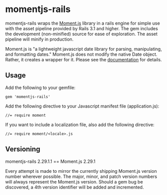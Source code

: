 # momentjs-rails

momentjs-rails wraps the [Moment.js](http://momentjs.com/) library in a rails
engine for simple use with the asset pipeline provided by Rails 3.1 and higher.
The gem includes the development (non-minified) source for ease of exploration.
The asset pipeline will minify in production.

Moment.js is "a lightweight javascript date library for parsing, manipulating,
and formatting dates." Moment.js does not modify the native Date object. Rather,
it creates a wrapper for it. Please see the
[documentation](http://momentjs.com/docs/) for details.

## Usage

Add the following to your gemfile:

    gem 'momentjs-rails'

Add the following directive to your Javascript manifest file (application.js):

    //= require moment

If you want to include a localization file, also add the following directive:

    //= require moment/<locale>.js

## Versioning

momentjs-rails 2.29.1.1 == Moment.js 2.29.1

Every attempt is made to mirror the currently shipping Moment.js version number
wherever possible. The major, minor, and patch version numbers will always
represent the Moment.js version. Should a gem bug be discovered, a 4th version
identifier will be added and incremented.
